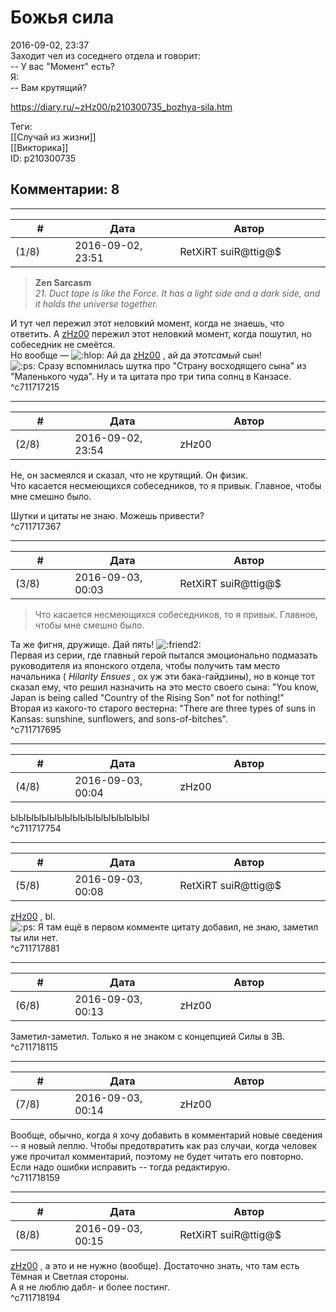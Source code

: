 Божья сила
==========

  
2016-09-02, 23:37  
 Заходит чел из соседнего отдела и говорит:   
 -- У вас "Момент" есть?   
 Я:   
 -- Вам крутящий?   
  
<https://diary.ru/~zHz00/p210300735_bozhya-sila.htm>  
  
Теги:  
[[Случай из жизни]]  
[[Викторика]]  
ID: p210300735  


Комментарии: 8
--------------

  


---



|         #         |              Дата              |                     Автор                     |           ID           |
| --- | --- | --- | --- |
| (1/8) | 2016-09-02, 23:51 | RetXiRT suiR@ttig@$ | c711717215 |

  
  
>   **Zen Sarcasm**    
>   *21. Duct tape is like the Force. It has a light side and a dark side, and it holds the universe together.*  

 И тут чел пережил этот неловкий момент, когда не знаешь, что ответить. А  [zHz00](https://zHz00.diary.ru "Untitled")  пережил этот неловкий момент, когда пошутил, но собеседник не смеётся.   
 Но вообще — ![:hlop:](http://static.diary.ru/picture/1345.gif) Ай да  [zHz00](https://zHz00.diary.ru "Untitled")  , ай да  *этотсамый*  сын!   
 ![:ps:](http://static.diary.ru/userdir/0/0/0/0/0000/10099065.gif) Сразу вспомнилась шутка про "Страну восходящего сына" из "Маленького чуда". Ну и та цитата про три типа солнц в Канзасе.    
 ^c711717215

---



|         #         |              Дата              |                     Автор                     |           ID           |
| --- | --- | --- | --- |
| (2/8) | 2016-09-02, 23:54 | zHz00 | c711717367 |

  
 Не, он засмеялся и сказал, что не крутящий. Он физик.   
 Что касается несмеющихся собеседников, то я привык. Главное, чтобы мне смешно было.   
   
 Шутки и цитаты не знаю. Можешь привести?   
 ^c711717367

---



|         #         |              Дата              |                     Автор                     |           ID           |
| --- | --- | --- | --- |
| (3/8) | 2016-09-03, 00:03 | RetXiRT suiR@ttig@$ | c711717695 |

  
  
>   Что касается несмеющихся собеседников, то я привык. Главное, чтобы мне смешно было.  

 Та же фигня, дружище. Дай пять! ![:friend2:](http://static.diary.ru/picture/1363.gif)   
 Первая из серии, где главный герой пытался эмоционально подмазать руководителя из японского отдела, чтобы получить там место начальника (  *Hilarity Ensues*  , ох уж эти бака-гайдзины), но в конце тот сказал ему, что решил назначить на это место своего сына: "You know, Japan is being called "Country of the Rising Son" not for nothing!"   
 Вторая из какого-то старого вестерна: "There are three types of suns in Kansas: sunshine, sunflowers, and sons-of-bitches".    
 ^c711717695

---



|         #         |              Дата              |                     Автор                     |           ID           |
| --- | --- | --- | --- |
| (4/8) | 2016-09-03, 00:04 | zHz00 | c711717754 |

  
 ЫЫЫЫЫЫЫЫЫЫЫЫЫЫЫЫЫЫ   
 ^c711717754

---



|         #         |              Дата              |                     Автор                     |           ID           |
| --- | --- | --- | --- |
| (5/8) | 2016-09-03, 00:08 | RetXiRT suiR@ttig@$ | c711717881 |

  
   [zHz00](https://zHz00.diary.ru "Untitled")  , bl.   
 ![:ps:](http://static.diary.ru/userdir/0/0/0/0/0000/10099065.gif)  Я там ещё в первом комменте цитату добавил, не знаю, заметил ты или нет.     
 ^c711717881

---



|         #         |              Дата              |                     Автор                     |           ID           |
| --- | --- | --- | --- |
| (6/8) | 2016-09-03, 00:13 | zHz00 | c711718115 |

  
 Заметил-заметил. Только я не знаком с концепцией Силы в ЗВ.   
 ^c711718115

---



|         #         |              Дата              |                     Автор                     |           ID           |
| --- | --- | --- | --- |
| (7/8) | 2016-09-03, 00:14 | zHz00 | c711718159 |

  
 Вообще, обычно, когда я хочу добавить в комментарий новые сведения -- я новый леплю. Чтобы предотвратить как раз случаи, когда человек уже прочитал комментарий, поэтому не будет читать его повторно. Если надо ошибки исправить -- тогда редактирую.   
 ^c711718159

---



|         #         |              Дата              |                     Автор                     |           ID           |
| --- | --- | --- | --- |
| (8/8) | 2016-09-03, 00:15 | RetXiRT suiR@ttig@$ | c711718194 |

  
   [zHz00](https://zHz00.diary.ru "Untitled")  , а это и не нужно (вообще). Достаточно знать, что там есть Тёмная и Светлая стороны.   
 А я не люблю дабл- и более постинг.    
 ^c711718194